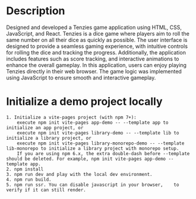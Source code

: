 # Description
Designed and developed a Tenzies game application using HTML, CSS, JavaScript, and React. Tenzies is a dice game where players aim to roll the same number on all their dice as quickly as possible. The user interface is designed to provide a seamless gaming experience, with intuitive controls for rolling the dice and tracking the progress. Additionally, the application includes features such as score tracking, and interactive animations to enhance the overall gameplay. In this application, users can enjoy playing Tenzies directly in their web browser. The game logic was implemented using JavaScript to ensure smooth and interactive gameplay.

# Initialize a demo project locally

    1. Initialize a vite-pages project (with npm 7+):
        execute npm init vite-pages app-demo -- --template app to initialize an app project, or
        execute npm init vite-pages library-demo -- --template lib to initialize a library project, or
        execute npm init vite-pages library-monorepo-demo -- --template lib-monorepo to initialize a library project with monorepo setup.
        If you are using npm 6.x, the extra double-dash before --template should be deleted. For example, npm init vite-pages app-demo --template app.
    2. npm install
    3. npm run dev and play with the local dev environment.
    4. npm run build.
    5. npm run ssr. You can disable javascript in your browser,    to  verify if it can still render.

